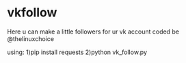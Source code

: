 # vkfollow
Here u can make a little followers for ur vk account
coded be @thelinuxchoice

using:
1)pip install requests
2)python vk_follow.py

